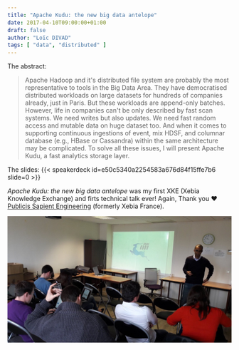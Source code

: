 ```yaml
---
title: "Apache Kudu: the new big data antelope"
date: 2017-04-10T09:00:00+01:00
draft: false
author: "Loïc DIVAD"
tags: [ "data", "distributed" ]
---
```


The abstract:
> Apache Hadoop and it's distributed file system are probably the most representative to tools in the Big Data Area. They have democratised distributed workloads on large datasets for hundreds of companies already, just in Paris. But these workloads are append-only batches. However, life in companies can't be only described by fast scan systems. We need writes but also updates. We need fast random access and mutable data on huge dataset too. And when it comes to supporting continuous ingestions of event, mix HDSF, and columnar database (e.g., HBase or Cassandra) within the same architecture may be complicated. To solve all these issues, I will present Apache Kudu, a fast analytics storage layer.

The slides:
{{< speakerdeck id=e50c5340a2254583a676d84f15ffe7b6 slide=0 >}}  
  
_Apache Kudu: the new big data antelope_ was my first XKE (Xebia Knowledge Exchange) and firts technical talk ever!
Again, Thank you ❤️ [Publicis Sapient Engineering](https://medium.com/xebia-france) (formerly Xebia France).  

![](/images/talks/00_apache_kudu.jpg)